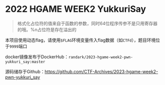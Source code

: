 # 2022 HGAME WEEK2 YukkuriSay

> 格式化占位符的值来自于函数的参数，同时64位程序传参不是只用寄存器的哦。%n占位符是存在溢出的

本项目使用动态flag，请使用`$FLAG`环境变量传入flag数据（如`CTFd`），题目环境位于`9999`端口

docker镜像发布于DockerHub：`randark/2023-hgame-week2-pwn-yukkuri_say:master`

源码储存于Github：https://github.com/CTF-Archives/2023-hgame-week2-pwn-yukkuri_say